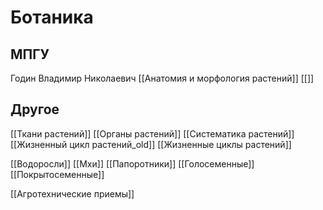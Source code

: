 # Ботаника

## МПГУ
Годин Владимир Николаевич
[[Анатомия и морфология растений]]
[[]]

## Другое
[[Ткани растений]]
[[Органы растений]]
[[Систематика растений]]
[[Жизненный цикл растений_old]]
[[Жизненные циклы растений]]

[[Водоросли]]
[[Мхи]]
[[Папоротники]]
[[Голосеменные]]
[[Покрытосеменные]]

[[Агротехнические приемы]]